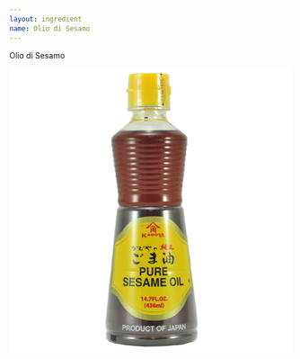 ```yaml
---
layout: ingredient
name: Olio di Sesamo
---
```


Olio di Sesamo

![Olio di Sesamo](/assets/images/ingredients/sesame-oil-1.jpg)

